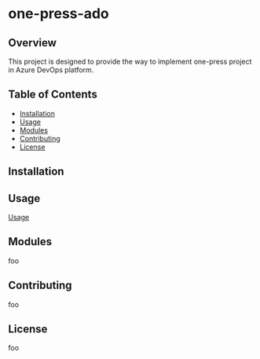 # one-press-ado

## Overview

This project is designed to provide the way to implement one-press project in Azure DevOps platform.

## Table of Contents

- [Installation](#installation)
- [Usage](#usage)
- [Modules](#modules)
- [Contributing](#contributing)
- [License](#license)

## Installation

## Usage

[Usage](docs/usage.md)

## Modules

foo

## Contributing

foo

## License

foo
